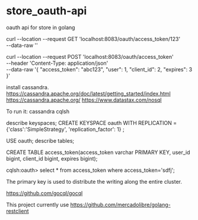 # store_oauth-api
oauth api for store in golang

curl --location --request GET 'localhost:8083/oauth/access_token/123' \
--data-raw ''

curl --location --request POST 'localhost:8083/oauth/access_token' \
--header 'Content-Type: application/json' \
--data-raw '{
    "access_token": "abc123",
    "user": 1,
    "client_id": 2,
    "expires": 3
}'

install cassandra. https://cassandra.apache.org/doc/latest/getting_started/index.html 
https://cassandra.apache.org/
https://www.datastax.com/nosql

To run it: cassandra
cqlsh

describe keyspaces;
CREATE KEYSPACE oauth WITH REPLICATION = {'class':'SimpleStrategy', 'replication_factor': 1}
;

USE oauth;
describe tables;

CREATE TABLE access_token(access_token varchar PRIMARY KEY, user_id bigint, client_id bigint, expires bigint);

cqlsh:oauth> select * from access_token where access_token='sdfj';

The primary key is used to distribute the writing along the entire cluster.

https://github.com/gocql/gocql

This project currently use https://github.com/mercadolibre/golang-restclient
